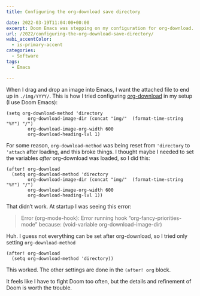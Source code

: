 ```yaml
---
title: Configuring the org-download save directory

date: 2022-03-19T11:04:00+00:00
excerpt: Doom Emacs was stepping on my configuration for org-download. This is how I fixed it.
url: /2022/configuring-the-org-download-save-directory/
wabi_accentColor:
  - is-primary-accent
categories:
  - Software
tags:
  - Emacs

---
```

When I drag and drop an image into Emacs, I want the attached file to end up in `./img/YYYY/`. This is how I tried configuring [org-download][1] in my setup (I use Doom Emacs):



```emacs-lisp
(setq org-download-method 'directory
        org-download-image-dir (concat "img/"  (format-time-string "%Y") "/")
        org-download-image-org-width 600
        org-download-heading-lvl 1)
```
        
        
For some reason, `org-download-method` was being reset from `'directory` to `'attach` after loading, and this broke things. I thought maybe I needed to set the variables _after_ org-download was loaded, so I did this:

```emacs-lisp
(after! org-download
  (setq org-download-method 'directory
        org-download-image-dir (concat "img/"  (format-time-string "%Y") "/")
        org-download-image-org-width 600
        org-download-heading-lvl 1))
```

That didn’t work. At startup I was seeing this error:

<blockquote class="wp-block-quote">
  <p>
    Error (org-mode-hook): Error running hook “org-fancy-priorities-mode” because: (void-variable org-download-image-dir)
  </p>
</blockquote>

Huh. I guess not everything can be set after org-download, so I tried only setting `org-download-method`

```emacs-lisp
(after! org-download
  (setq org-download-method 'directory))
```


This worked. The other settings are done in the `(after! org` block.

It feels like I have to fight Doom too often, but the details and refinement of Doom is worth the trouble.

 [1]: https://github.com/abo-abo/org-download